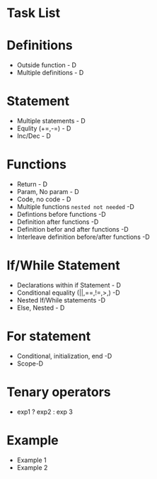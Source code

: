 # Task List

# Definitions
* Outside function - D
* Multiple definitions - D

# Statement
* Multiple statements - D
* Equlity (+=,-=) - D
* Inc/Dec - D
# Functions
* Return - D
* Param, No param - D
* Code, no code - D
* Multiple functions `nested not needed` -D
* Defintions before functions -D
* Definition after functions -D
* Definition befor and after functions -D
* Interleave definition before/after functions -D

# If/While Statement
* Declarations within if Statement - D
* Conditional equality (||,==,!=,>,) -D
* Nested If/While statements -D
* Else, Nested - D

# For statement
* Conditional, initialization, end -D
* Scope-D

# Tenary operators
* exp1 ? exp2 : exp 3
# Example
* Example 1
* Example 2
